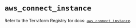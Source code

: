 # `aws_connect_instance`

Refer to the Terraform Registry for docs: [`aws_connect_instance`](https://registry.terraform.io/providers/hashicorp/aws/5.72.1/docs/resources/connect_instance).
